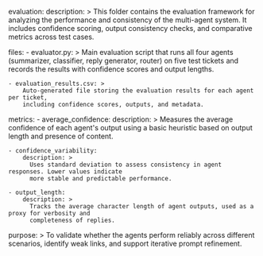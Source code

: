 evaluation:
  description: >
    This folder contains the evaluation framework for analyzing the performance and consistency
    of the multi-agent system. It includes confidence scoring, output consistency checks,
    and comparative metrics across test cases.
    
  files:
    - evaluator.py: >
        Main evaluation script that runs all four agents (summarizer, classifier, reply generator, router)
        on five test tickets and records the results with confidence scores and output lengths.
        
    - evaluation_results.csv: >
        Auto-generated file storing the evaluation results for each agent per ticket,
        including confidence scores, outputs, and metadata.

  metrics:
    - average_confidence:
        description: >
          Measures the average confidence of each agent's output using a basic heuristic
          based on output length and presence of content.

    - confidence_variability:
        description: >
          Uses standard deviation to assess consistency in agent responses. Lower values indicate
          more stable and predictable performance.

    - output_length:
        description: >
          Tracks the average character length of agent outputs, used as a proxy for verbosity and
          completeness of replies.

  purpose: >
    To validate whether the agents perform reliably across different scenarios,
    identify weak links, and support iterative prompt refinement.
